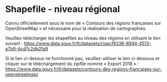 # Shapefile - niveau régional

Connu officiellement sous le nom de « Contours des régions françaises sur OpenStreetMap » et nécessaire pour la réalisation de cartographies.

Veuillez-télécharger les shapefiles au niveau des régions en utilisant le lien suivant :
https://www.data.gouv.fr/fr/datasets/r/aacf9338-8944-4513-a7b9-4cd7c2db2fa9

Si le lien ci-dessus ne fonctionne pas, veuillez-utiliser le lien ci-dessous et cliquer sur le téléchargement du zipfile nommé « Export 2018 » :
https://www.data.gouv.fr/fr/datasets/contours-des-regions-francaises-sur-openstreetmap/


